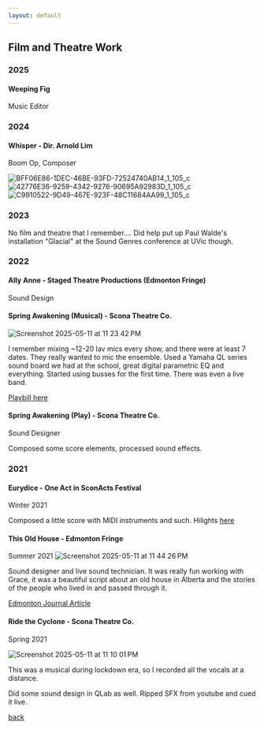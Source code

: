 ```yaml
---
layout: default
---
```


## Film and Theatre Work

### 2025

#### Weeping Fig
Music Editor

### 2024

#### Whisper - Dir. Arnold Lim
Boom Op, Composer

![BFF06E86-1DEC-46BE-93FD-72524740AB14_1_105_c](https://github.com/user-attachments/assets/65f59025-c140-486a-8dbc-bb20c6f16eda)
![42776E36-9259-4342-9276-90695A92983D_1_105_c](https://github.com/user-attachments/assets/23890696-a28e-47ba-a8d5-078effb36eac)
![C9910522-9D49-467E-923F-48C11684AA99_1_105_c](https://github.com/user-attachments/assets/50a660bc-86f6-4d37-a10e-a75d8a56ae9b)



### 2023

No film and theatre that I remember.... Did help put up Paul Walde's installation "Glacial" at the Sound Genres conference at UVic though.

### 2022

#### Ally Anne - Staged Theatre Productions (Edmonton Fringe)
Sound Design

#### Spring Awakening (Musical) - Scona Theatre Co.
![Screenshot 2025-05-11 at 11 23 42 PM](https://github.com/user-attachments/assets/d03775b2-9e94-460a-8574-83f18e2ea6ef)

I remember mixing ~12-20 lav mics every show, and there were at least 7 dates. They really wanted to mic the ensemble. Used a Yamaha QL series sound board we had at the school, great digital parametric EQ and everything. Started using busses for the first time. There was even a live band.

[Playbill here](https://www.playbillder.com/show/vip/Strathcona_High_School/2022/Spring_Awakening_the_musical_111415)

#### Spring Awakening (Play) - Scona Theatre Co.
Sound Designer

Composed some score elements, processed sound effects.

### 2021

#### Eurydice - One Act in SconActs Festival
Winter 2021

Composed a little score with MIDI instruments and such. Hilights [here](https://sharkbitespite.bandcamp.com/album/score-for-eurydice)

#### This Old House - Edmonton Fringe
Summer 2021
![Screenshot 2025-05-11 at 11 44 26 PM](https://github.com/user-attachments/assets/27aa0dbf-b823-469f-a14a-46038b8fb3b4)

Sound designer and live sound technician. It was really fun working with Grace, it was a beautiful script about an old house in Alberta and the stories of the people who lived in and passed through it. 

[Edmonton Journal Article](https://edmontonjournal.com/entertainment/local-arts/edmonton-fringe-festival-2021-review-this-old-house)

#### Ride the Cyclone - Scona Theatre Co. 
Spring 2021

![Screenshot 2025-05-11 at 11 10 01 PM](https://github.com/user-attachments/assets/29ac4990-a54e-446c-8c5d-b400f26440cd)

This was a musical during lockdown era, so I recorded all the vocals at a distance. 

Did some sound design in QLab as well. Ripped SFX from youtube and cued it live.



[back](./)
